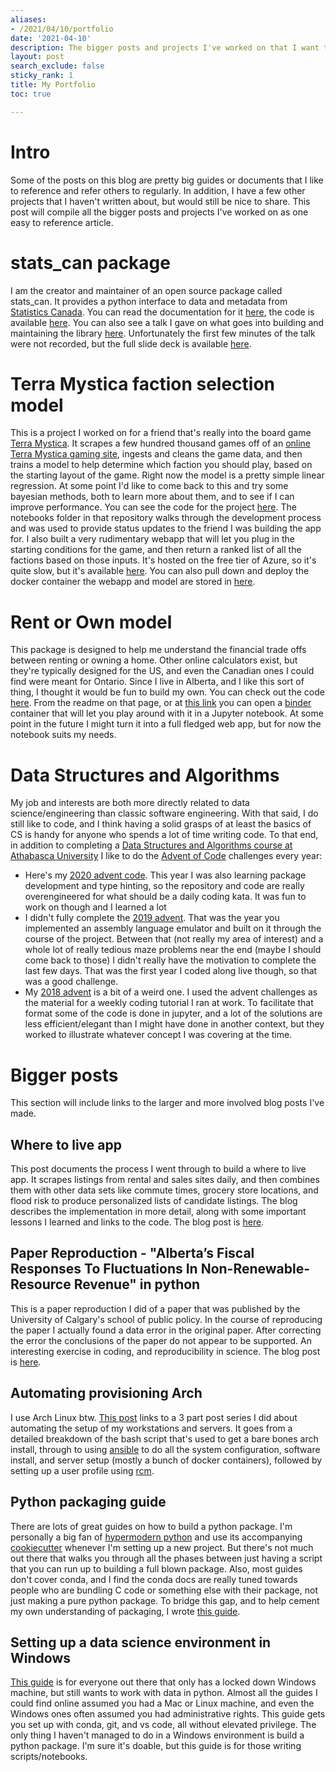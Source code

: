```yaml
---
aliases:
- /2021/04/10/portfolio
date: '2021-04-10'
description: The bigger posts and projects I've worked on that I want to share.
layout: post
search_exclude: false
sticky_rank: 1
title: My Portfolio
toc: true

---
```


# Intro

Some of the posts on this blog are pretty big guides or documents that I like to
reference and refer others to regularly. In addition, I have a few other projects that I
haven't written about, but would still be nice to share. This post will compile all the
bigger posts and projects I've worked on as one easy to reference article.

# stats_can package

I am the creator and maintainer of an open source package called stats_can. It provides
a python interface to data and metadata from
[Statistics Canada](https://www.statcan.gc.ca/eng/start). You can read the documentation
for it [here](https://stats-can.readthedocs.io/en/latest/), the code is available
[here](https://github.com/ianepreston/stats_can). You can also see a talk I gave on what
goes into building and maintaining the library
[here](https://www.youtube.com/watch?v=SJzg7HnISxw). Unfortunately the first few minutes
of the talk were not recorded, but the full slide deck is available
[here](https://docs.google.com/presentation/d/1ijCHBcqwYRbm3ZuHEJajwq5q89HPCu25UzUV2m-dx7Q/edit?usp=drivesdk).

# Terra Mystica faction selection model

This is a project I worked on for a friend that's really into the board game
[Terra Mystica](https://boardgamegeek.com/boardgame/120677/terra-mystica). It scrapes a
few hundred thousand games off of an
[online Terra Mystica gaming site](https://terra.snellman.net/), ingests and cleans the
game data, and then trains a model to help determine which faction you should play,
based on the starting layout of the game. Right now the model is a pretty simple linear
regression. At some point I'd like to come back to this and try some bayesian methods,
both to learn more about them, and to see if I can improve performance. You can see the
code for the project [here](https://github.com/ianepreston/terra-mystica-models). The
notebooks folder in that repository walks through the development process and was used
to provide status updates to the friend I was building the app for. I also built a very
rudimentary webapp that will let you plug in the starting conditions for the game, and
then return a ranked list of all the factions based on those inputs. It's hosted on the
free tier of Azure, so it's quite slow, but it's available
[here](https://tmmodel.azurewebsites.net/). You can also pull down and deploy the docker
container the webapp and model are stored in
[here](https://hub.docker.com/repository/docker/ianepreston/terra_mystica).

# Rent or Own model

This package is designed to help me understand the financial trade offs between renting
or owning a home. Other online calculators exist, but they're typically designed for the
US, and even the Canadian ones I could find were meant for Ontario. Since I live in
Alberta, and I like this sort of thing, I thought it would be fun to build my own. You
can check out the code [here](https://github.com/ianepreston/rentorown). From the readme
on that page, or at
[this link](https://mybinder.org/v2/gh/ianepreston/rentorown/HEAD?urlpath=lab/tree/index.ipynb)
you can open a [binder](https://mybinder.org/) container that will let you play around
with it in a Jupyter notebook. At some point in the future I might turn it into a full
fledged web app, but for now the notebook suits my needs.

# Data Structures and Algorithms

My job and interests are both more directly related to data science/engineering than
classic software engineering. With that said, I do still like to code, and I think
having a solid grasps of at least the basics of CS is handy for anyone who spends a lot
of time writing code. To that end, in addition to completing a
[Data Structures and Algorithms course at Athabasca University](https://www.athabascau.ca/syllabi/comp/comp272.php)
I like to do the [Advent of Code](https://adventofcode.com/) challenges every year:

-   Here's my [2020 advent code](https://github.com/ianepreston/advent_2020). This year
    I was also learning package development and type hinting, so the repository and code
    are really overengineered for what should be a daily coding kata. It was fun to work
    on though and I learned a lot
-   I didn't fully complete the
    [2019 advent](https://github.com/ianepreston/advent_2019). That was the year you
    implemented an assembly language emulator and built on it through the course of the
    project. Between that (not really my area of interest) and a whole lot of really
    tedious maze problems near the end (maybe I should come back to those) I didn't
    really have the motivation to complete the last few days. That was the first year I
    coded along live though, so that was a good challenge.
-   My [2018 advent](https://github.com/ianepreston/advent_2018) is a bit of a weird
    one. I used the advent challenges as the material for a weekly coding tutorial I ran
    at work. To facilitate that format some of the code is done in jupyter, and a lot of
    the solutions are less efficient/elegant than I might have done in another context,
    but they worked to illustrate whatever concept I was covering at the time.

# Bigger posts

This section will include links to the larger and more involved blog posts I've made.

## Where to live app

This post documents the process I went through to build a where to live app. It scrapes
listings from rental and sales sites daily, and then combines them with other data sets
like commute times, grocery store locations, and flood risk to produce personalized
lists of candidate listings. The blog describes the implementation in more detail, along
with some important lessons I learned and links to the code. The blog post is
[here](https://blog.ianpreston.ca/data/python/yyc/2021/12/30/wheretolive.html).

## Paper Reproduction - "Alberta’s Fiscal Responses To Fluctuations In Non-Renewable-Resource Revenue" in python

This is a paper reproduction I did of a paper that was published by the University of
Calgary's school of public policy. In the course of reproducing the paper I actually
found a data error in the original paper. After correcting the error the conclusions of
the paper do not appear to be supported. An interesting exercise in coding, and
reproducibility in science. The blog post is
[here](https://blog.ianpreston.ca/econometrics/jupyter/python/alberta/2021/02/26/ferede.html).

## Automating provisioning Arch

I use Arch Linux btw.
[This post](https://blog.ianpreston.ca/configuration/linux/arch/2020/11/26/arch-tldr.html)
links to a 3 part post series I did about automating the setup of my workstations and
servers. It goes from a detailed breakdown of the bash script that's used to get a bare
bones arch install, through to using [ansible](https://www.ansible.com/) to do all the
system configuration, software install, and server setup (mostly a bunch of docker
containers), followed by setting up a user profile using
[rcm](https://github.com/thoughtbot/rcm).

## Python packaging guide

There are lots of great guides on how to build a python package. I'm personally a big
fan of
[hypermodern python](https://cjolowicz.github.io/posts/hypermodern-python-01-setup/) and
use its accompanying [cookiecutter](https://cookiecutter.readthedocs.io/en/1.7.2/)
whenever I'm setting up a new project. But there's not much out there that walks you
through all the phases between just having a script that you can run up to building a
full blown package. Also, most guides don't cover conda, and I find the conda docs are
really tuned towards people who are bundling C code or something else with their
package, not just making a pure python package. To bridge this gap, and to help cement
my own understanding of packaging, I wrote
[this guide](https://blog.ianpreston.ca/python/poetry/conda/2020/07/09/pypack.html).

## Setting up a data science environment in Windows

[This guide](https://blog.ianpreston.ca/data/python/configuration/2020/02/15/windows-ds-software.html)
is for everyone out there that only has a locked down Windows machine, but still wants
to work with data in python. Almost all the guides I could find online assumed you had a
Mac or Linux machine, and even the Windows ones often assumed you had administrative
rights. This guide gets you set up with conda, git, and vs code, all without elevated
privilege. The only thing I haven't managed to do in a Windows environment is build a
python package. I'm sure it's doable, but this guide is for those writing
scripts/notebooks.
